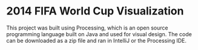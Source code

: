 # 2014 FIFA World Cup Visualization

This project was built using Processing, which is an open source programming language built on Java and used for visual design. 
The code can be downloaded as a zip file and ran in IntelliJ or the Processing IDE.
